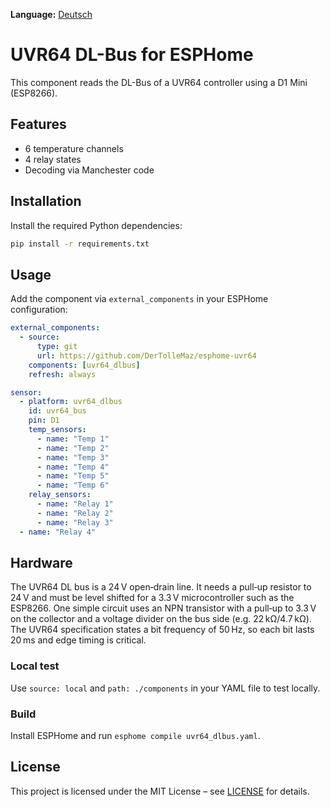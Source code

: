 **Language:** [Deutsch](README.md)

# UVR64 DL-Bus for ESPHome

This component reads the DL-Bus of a UVR64 controller using a D1 Mini (ESP8266).

## Features

- 6 temperature channels
- 4 relay states
- Decoding via Manchester code

## Installation

Install the required Python dependencies:

```bash
pip install -r requirements.txt
```

## Usage

Add the component via `external_components` in your ESPHome configuration:

```yaml
external_components:
  - source:
      type: git
      url: https://github.com/DerTolleMaz/esphome-uvr64
    components: [uvr64_dlbus]
    refresh: always

sensor:
  - platform: uvr64_dlbus
    id: uvr64_bus
    pin: D1
    temp_sensors:
      - name: "Temp 1"
      - name: "Temp 2"
      - name: "Temp 3"
      - name: "Temp 4"
      - name: "Temp 5"
      - name: "Temp 6"
    relay_sensors:
      - name: "Relay 1"
      - name: "Relay 2"
      - name: "Relay 3"
  - name: "Relay 4"
```

## Hardware

The UVR64 DL bus is a 24 V open‑drain line. It needs a pull‑up resistor to 24 V
and must be level shifted for a 3.3 V microcontroller such as the ESP8266. One
simple circuit uses an NPN transistor with a pull‑up to 3.3 V on the collector
and a voltage divider on the bus side (e.g. 22 kΩ/4.7 kΩ). The UVR64
specification states a bit frequency of 50 Hz, so each bit lasts 20 ms and edge
timing is critical.

### Local test

Use `source: local` and `path: ./components` in your YAML file to test locally.

### Build

Install ESPHome and run `esphome compile uvr64_dlbus.yaml`.

## License

This project is licensed under the MIT License – see [LICENSE](LICENSE) for details.
